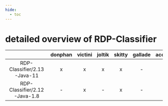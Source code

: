 ```yaml
---
hide:
  - toc
---
```


detailed overview of RDP-Classifier
===================================

| |donphan|victini|joltik|skitty|gallade|accelgor|swalot|doduo|
| :---: | :---: | :---: | :---: | :---: | :---: | :---: | :---: | :---: |
|RDP-Classifier/2.13-Java-11|x|x|x|x|-|x|x|x|
|RDP-Classifier/2.12-Java-1.8|-|x|-|x|-|-|-|-|
